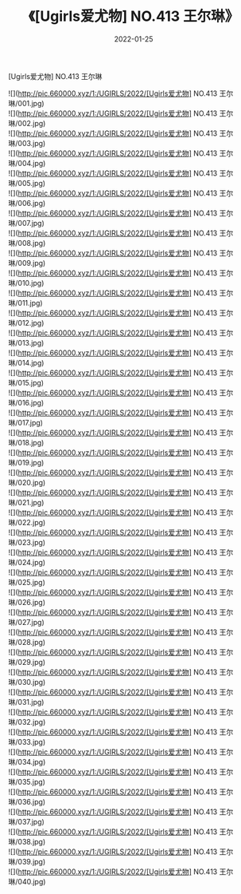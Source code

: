 ﻿---
layout: post
title:  《[Ugirls爱尤物] NO.413 王尔琳》
date:   2022-01-25
img: http://pic.660000.xyz/1:/UGIRLS/2022/[Ugirls爱尤物] NO.413 王尔琳/000.jpg
categories: [美女, 清纯, 唯美]
---

[Ugirls爱尤物] NO.413 王尔琳

 ![](http://pic.660000.xyz/1:/UGIRLS/2022/[Ugirls爱尤物] NO.413 王尔琳/001.jpg) <br>![](http://pic.660000.xyz/1:/UGIRLS/2022/[Ugirls爱尤物] NO.413 王尔琳/002.jpg) <br>![](http://pic.660000.xyz/1:/UGIRLS/2022/[Ugirls爱尤物] NO.413 王尔琳/003.jpg) <br>![](http://pic.660000.xyz/1:/UGIRLS/2022/[Ugirls爱尤物] NO.413 王尔琳/004.jpg) <br>![](http://pic.660000.xyz/1:/UGIRLS/2022/[Ugirls爱尤物] NO.413 王尔琳/005.jpg) <br>![](http://pic.660000.xyz/1:/UGIRLS/2022/[Ugirls爱尤物] NO.413 王尔琳/006.jpg) <br>![](http://pic.660000.xyz/1:/UGIRLS/2022/[Ugirls爱尤物] NO.413 王尔琳/007.jpg) <br>![](http://pic.660000.xyz/1:/UGIRLS/2022/[Ugirls爱尤物] NO.413 王尔琳/008.jpg) <br>![](http://pic.660000.xyz/1:/UGIRLS/2022/[Ugirls爱尤物] NO.413 王尔琳/009.jpg) <br>![](http://pic.660000.xyz/1:/UGIRLS/2022/[Ugirls爱尤物] NO.413 王尔琳/010.jpg) <br>![](http://pic.660000.xyz/1:/UGIRLS/2022/[Ugirls爱尤物] NO.413 王尔琳/011.jpg) <br>![](http://pic.660000.xyz/1:/UGIRLS/2022/[Ugirls爱尤物] NO.413 王尔琳/012.jpg) <br>![](http://pic.660000.xyz/1:/UGIRLS/2022/[Ugirls爱尤物] NO.413 王尔琳/013.jpg) <br>![](http://pic.660000.xyz/1:/UGIRLS/2022/[Ugirls爱尤物] NO.413 王尔琳/014.jpg) <br>![](http://pic.660000.xyz/1:/UGIRLS/2022/[Ugirls爱尤物] NO.413 王尔琳/015.jpg) <br>![](http://pic.660000.xyz/1:/UGIRLS/2022/[Ugirls爱尤物] NO.413 王尔琳/016.jpg) <br>![](http://pic.660000.xyz/1:/UGIRLS/2022/[Ugirls爱尤物] NO.413 王尔琳/017.jpg) <br>![](http://pic.660000.xyz/1:/UGIRLS/2022/[Ugirls爱尤物] NO.413 王尔琳/018.jpg) <br>![](http://pic.660000.xyz/1:/UGIRLS/2022/[Ugirls爱尤物] NO.413 王尔琳/019.jpg) <br>![](http://pic.660000.xyz/1:/UGIRLS/2022/[Ugirls爱尤物] NO.413 王尔琳/020.jpg) <br>![](http://pic.660000.xyz/1:/UGIRLS/2022/[Ugirls爱尤物] NO.413 王尔琳/021.jpg) <br>![](http://pic.660000.xyz/1:/UGIRLS/2022/[Ugirls爱尤物] NO.413 王尔琳/022.jpg) <br>![](http://pic.660000.xyz/1:/UGIRLS/2022/[Ugirls爱尤物] NO.413 王尔琳/023.jpg) <br>![](http://pic.660000.xyz/1:/UGIRLS/2022/[Ugirls爱尤物] NO.413 王尔琳/024.jpg) <br>![](http://pic.660000.xyz/1:/UGIRLS/2022/[Ugirls爱尤物] NO.413 王尔琳/025.jpg) <br>![](http://pic.660000.xyz/1:/UGIRLS/2022/[Ugirls爱尤物] NO.413 王尔琳/026.jpg) <br>![](http://pic.660000.xyz/1:/UGIRLS/2022/[Ugirls爱尤物] NO.413 王尔琳/027.jpg) <br>![](http://pic.660000.xyz/1:/UGIRLS/2022/[Ugirls爱尤物] NO.413 王尔琳/028.jpg) <br>![](http://pic.660000.xyz/1:/UGIRLS/2022/[Ugirls爱尤物] NO.413 王尔琳/029.jpg) <br>![](http://pic.660000.xyz/1:/UGIRLS/2022/[Ugirls爱尤物] NO.413 王尔琳/030.jpg) <br>![](http://pic.660000.xyz/1:/UGIRLS/2022/[Ugirls爱尤物] NO.413 王尔琳/031.jpg) <br>![](http://pic.660000.xyz/1:/UGIRLS/2022/[Ugirls爱尤物] NO.413 王尔琳/032.jpg) <br>![](http://pic.660000.xyz/1:/UGIRLS/2022/[Ugirls爱尤物] NO.413 王尔琳/033.jpg) <br>![](http://pic.660000.xyz/1:/UGIRLS/2022/[Ugirls爱尤物] NO.413 王尔琳/034.jpg) <br>![](http://pic.660000.xyz/1:/UGIRLS/2022/[Ugirls爱尤物] NO.413 王尔琳/035.jpg) <br>![](http://pic.660000.xyz/1:/UGIRLS/2022/[Ugirls爱尤物] NO.413 王尔琳/036.jpg) <br>![](http://pic.660000.xyz/1:/UGIRLS/2022/[Ugirls爱尤物] NO.413 王尔琳/037.jpg) <br>![](http://pic.660000.xyz/1:/UGIRLS/2022/[Ugirls爱尤物] NO.413 王尔琳/038.jpg) <br>![](http://pic.660000.xyz/1:/UGIRLS/2022/[Ugirls爱尤物] NO.413 王尔琳/039.jpg) <br>![](http://pic.660000.xyz/1:/UGIRLS/2022/[Ugirls爱尤物] NO.413 王尔琳/040.jpg) <br>